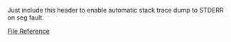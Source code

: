 Just include this header to enable automatic stack trace dump to STDERR on seg fault.

[File Reference](reference/files/segv_8hpp)
<!--more-->

